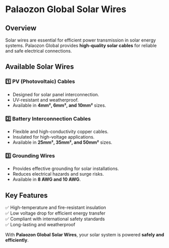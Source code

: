 # Palaozon Global Solar Wires

## Overview  
Solar wires are essential for efficient power transmission in solar energy systems. Palaozon Global provides **high-quality solar cables** for reliable and safe electrical connections.

## Available Solar Wires  

### 1️⃣ **PV (Photovoltaic) Cables**  
- Designed for solar panel interconnection.  
- UV-resistant and weatherproof.  
- Available in **4mm², 6mm², and 10mm²** sizes.

### 2️⃣ **Battery Interconnection Cables**  
- Flexible and high-conductivity copper cables.  
- Insulated for high-voltage applications.  
- Available in **25mm², 35mm², and 50mm²** sizes.

### 3️⃣ **Grounding Wires**  
- Provides effective grounding for solar installations.  
- Reduces electrical hazards and surge risks.  
- Available in **8 AWG and 10 AWG**.

## Key Features  
✅ High-temperature and fire-resistant insulation  
✅ Low voltage drop for efficient energy transfer  
✅ Compliant with international safety standards  
✅ Long-lasting and weatherproof  

With **Palaozon Global Solar Wires**, your solar system is powered **safely and efficiently**.  
